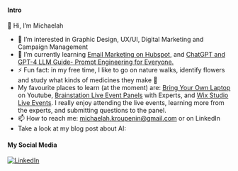 #### Intro 
👋 Hi, I’m Michaelah

- 👀 I’m interested in Graphic Design, UX/UI, Digital Marketing and Campaign Management
- 🌱 I’m currently learning [Email Marketing on Hubspot,](https://academy.hubspot.com/courses/email-marketing?library=true&library=true&q=email%20marketing) and [
ChatGPT and GPT-4 LLM Guide- Prompt Engineering for Everyone.](https://www.udemy.com/course/prompt-engineering-for-everybody/learn/lecture/37045136#overview)
- ⚡ Fun fact: in my free time, I like to go on nature walks, identify flowers and study what kinds of medicines they make 🌼
- My favourite places to learn (at the moment) are: [Bring Your Own Laptop](https://www.youtube.com/@BringYourOwnLaptop) on Youtube, [Brainstation Live Event Panels](https://brainstation.io/events/online) with Experts, and [Wix Studio Live Events](https://www.wix.com/studio/academy/event). I really enjoy attending the live events, learning more from the experts, and submitting questions to the panel.
- 📫 How to reach me: michaelah.kroupenin@gmail.com or on LinkedIn
- Take a look at my blog post about AI: 

  
<!---
MikaCKDesigns/MikaCKDesigns is a ✨ special ✨ repository because its `README.md` (this file) appears on your GitHub profile.
You can click the Preview link to take a look at your changes.
--->

#### My Social Media

[![LinkedIn](https://cdn1.iconfinder.com/data/icons/logotypes/32/circle-linkedin-48.png)](https://www.linkedin.com/in/michaelah-kroupenin-136197200)

